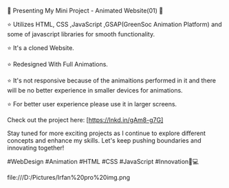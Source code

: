 🚀 Presenting My Mini Project - Animated Website(01) 🚀

⭐ Utilizes HTML, CSS ,JavaScript ,GSAP(GreenSoc Animation Platform) and some of javascript libraries for smooth functionality.

⭐ It's a cloned Website.

⭐ Redesigned With Full Animations.

⭐ It's not responsive because of the animaitions performed in it and there will be no better experience in smaller devices for animations.  

⭐ For better user experience please use it in larger screens.

Check out the project here: [https://lnkd.in/gAm8-g7G]

Stay tuned for more exciting projects as I continue to explore different concepts and enhance my skills. Let's keep pushing boundaries and innovating together!

#WebDesign #Animation #HTML #CSS #JavaScript #Innovation🚀💻

file:///D:/Pictures/Irfan%20pro%20img.png
